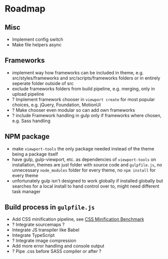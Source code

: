 # Roadmap

## Misc

- Implement config switch
- Make file helpers async

## Frameworks

- implement way how frameworks can be included in theme, e.g. src/styles/frameworks and src/scripts/frameworks folders or in entirely seperate folder outside of src
- exclude frameworks folders from build pipeline, e.g. merging, only in upload pipeline
- ? Implement framework chooser in `viewport create` for most popular choices, e.g. jQuery, Foundation, MotionUI
- ? Make chooser even modular so can add own frameworks
- ? include Framework handling in gulp only if frameworks where chosen, e.g. Sass handling

## NPM package

- make `viewport-tools` the only package needed instead of the theme being a package itself
- have gulp, gulp-viewport, etc. as dependencies of `viewport-tools` on installation, themes are just folder with source code and `gulpfile.js`, no unnecessary `node_modules` folder for every theme, no `npm install` for every theme
- unfortunately gulp isn't designed to work globally if installed globally but searches for a local install to hand control over to, might need different task manager

## Build process in `gulpfile.js`

- Add CSS minification pipeline, see [CSS Minification Benchmark](http://goalsmashers.github.io/css-minification-benchmark/)
- ? Integrate sourcemaps ?
- Integrate JS transpiler like Babel
- Integrate TypeScript
- ? Integrate image compression
- Add more error handling and console output
- ? Pipe .css before SASS compiler or after ?
